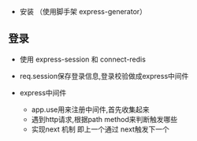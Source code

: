 * 安装 （使用脚手架 express-generator）

## 登录
* 使用 express-session 和 connect-redis 
* req.session保存登录信息,登录校验做成express中间件

* express中间件
    - app.use用来注册中间件,首先收集起来
    - 遇到http请求,根据path method来判断触发哪些
    - 实现next 机制 即上一个通过 next触发下一个